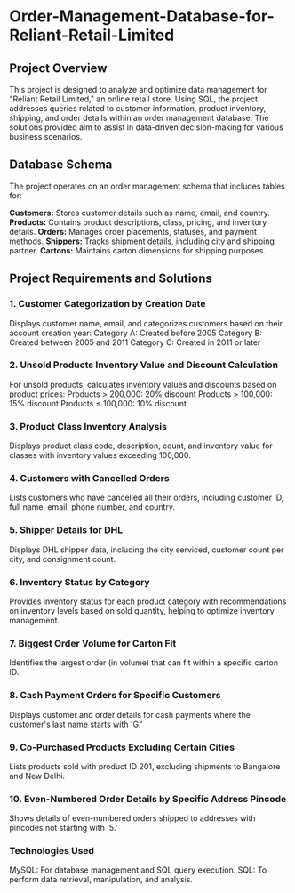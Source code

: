 # Order-Management-Database-for-Reliant-Retail-Limited
## Project Overview
This project is designed to analyze and optimize data management for "Reliant Retail Limited," an online retail store. Using SQL, the project addresses queries related to customer information, product inventory, shipping, and order details within an order management database. The solutions provided aim to assist in data-driven decision-making for various business scenarios.

## Database Schema
The project operates on an order management schema that includes tables for:

**Customers:** Stores customer details such as name, email, and country.
**Products:** Contains product descriptions, class, pricing, and inventory details.
**Orders:** Manages order placements, statuses, and payment methods.
**Shippers:** Tracks shipment details, including city and shipping partner.
**Cartons:** Maintains carton dimensions for shipping purposes.

## Project Requirements and Solutions
### 1. Customer Categorization by Creation Date
Displays customer name, email, and categorizes customers based on their account creation year:
Category A: Created before 2005
Category B: Created between 2005 and 2011
Category C: Created in 2011 or later

### 2. Unsold Products Inventory Value and Discount Calculation

For unsold products, calculates inventory values and discounts based on product prices:
Products > 200,000: 20% discount
Products > 100,000: 15% discount
Products ≤ 100,000: 10% discount

### 3. Product Class Inventory Analysis
Displays product class code, description, count, and inventory value for classes with inventory values exceeding 100,000.

### 4. Customers with Cancelled Orders
Lists customers who have cancelled all their orders, including customer ID, full name, email, phone number, and country.

### 5. Shipper Details for DHL
Displays DHL shipper data, including the city serviced, customer count per city, and consignment count.

### 6. Inventory Status by Category
Provides inventory status for each product category with recommendations on inventory levels based on sold quantity, helping to optimize inventory management.

### 7. Biggest Order Volume for Carton Fit
Identifies the largest order (in volume) that can fit within a specific carton ID.

### 8. Cash Payment Orders for Specific Customers
Displays customer and order details for cash payments where the customer's last name starts with 'G.'

### 9. Co-Purchased Products Excluding Certain Cities
Lists products sold with product ID 201, excluding shipments to Bangalore and New Delhi.

### 10. Even-Numbered Order Details by Specific Address Pincode
Shows details of even-numbered orders shipped to addresses with pincodes not starting with '5.'

### Technologies Used
MySQL: For database management and SQL query execution.
SQL: To perform data retrieval, manipulation, and analysis.
